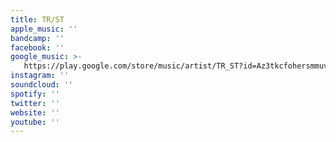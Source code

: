 ```yaml
---
title: TR/ST
apple_music: ''
bandcamp: ''
facebook: ''
google_music: >-
   https://play.google.com/store/music/artist/TR_ST?id=Az3tkcfohersmmuvyyyephfbogq
instagram: ''
soundcloud: ''
spotify: ''
twitter: ''
website: ''
youtube: ''
---
```

